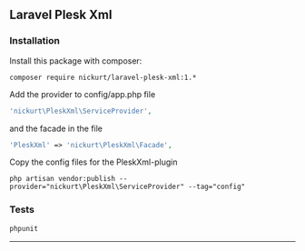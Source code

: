 ## Laravel Plesk Xml

### Installation
Install this package with composer:
```
composer require nickurt/laravel-plesk-xml:1.*
```

Add the provider to config/app.php file

```php
'nickurt\PleskXml\ServiceProvider',
```

and the facade in the file

```php
'PleskXml' => 'nickurt\PleskXml\Facade',
```

Copy the config files for the PleskXml-plugin

```
php artisan vendor:publish --provider="nickurt\PleskXml\ServiceProvider" --tag="config"
```
### Tests
```sh
phpunit
```
- - - 